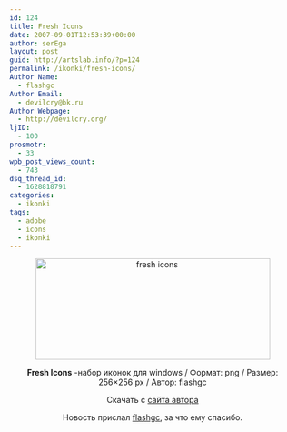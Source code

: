 ```yaml
---
id: 124
title: Fresh Icons
date: 2007-09-01T12:53:39+00:00
author: serEga
layout: post
guid: http://artslab.info/?p=124
permalink: /ikonki/fresh-icons/
Author Name:
  - flashgc
Author Email:
  - devilcry@bk.ru
Author Webpage:
  - http://devilcry.org/
ljID:
  - 100
prosmotr:
  - 33
wpb_post_views_count:
  - 743
dsq_thread_id:
  - 1628818791
categories:
  - ikonki
tags:
  - adobe
  - icons
  - ikonki
---
```

<p style="text-align: center">
  <img src="http://googledrive.com/host/0B9lHVSSSdxdxd0hjdUdmRzY3Tjg/fresh_pr2.jpg" title="fresh icons" alt="fresh icons" border="0" height="178" width="413" />
</p>

<p align="center">
  <strong>Fresh Icons</strong> -набор иконок для windows / Формат: png / Размер: 256&#215;256 px / Автор: flashgc
</p>

<p align="center">
  Скачать с <a href="http://devilcry.org/?p=49" title="скачать иконки для windows xp">сайта автора</a>
</p>

<p align="center">
  Новость прислал <a href="http://devilcry.org/" title="перейти на сайт автора" target="_blank">flashgc</a>, за что ему спасибо.
</p>